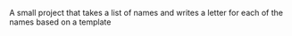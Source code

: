 A small project that takes a list of names and writes a letter for each of the names based on a template
